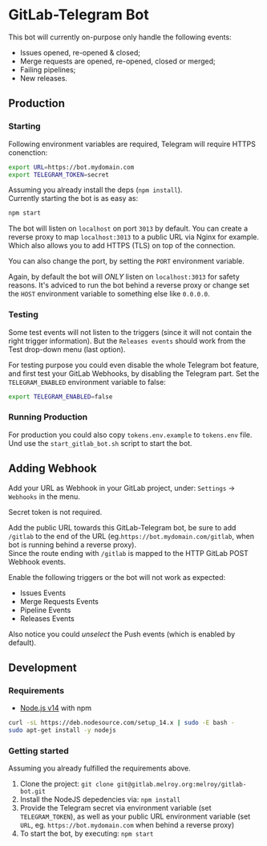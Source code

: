 # GitLab-Telegram Bot

This bot will currently on-purpose only handle the following events:

* Issues opened, re-opened & closed;
* Merge requests are opened, re-opened, closed or merged;
* Failing pipelines;
* New releases.

## Production

### Starting

Following environment variables are required, Telegram will require HTTPS conenction:

```bash
export URL=https://bot.mydomain.com
export TELEGRAM_TOKEN=secret
```

Assuming you already install the deps (`npm install`).  
Currently starting the bot is as easy as:

```sh
npm start
```

The bot will listen on `localhost` on port `3013` by default. You can create a reverse proxy to map `localhost:3013` to a public URL via Nginx for example. Which also allows you to add HTTPS (TLS) on top of the connection.

You can also change the port, by setting the `PORT` environment variable.

Again, by default the bot will *ONLY* listen on `localhost:3013` for safety reasons. It's adviced to run the bot behind a reverse proxy or change set the `HOST` environment variable to something else like `0.0.0.0`.

### Testing

Some test events will not listen to the triggers (since it will not contain the right trigger information). But the `Releases events` should work from the Test drop-down menu (last option).

For testing purpose you could even disable the whole Telegram bot feature, and first test your GitLab Webhooks, by disabling the Telegram part. Set the `TELEGRAM_ENABLED` environment variable to false:

```bash
export TELEGRAM_ENABLED=false
```

### Running Production

For production you could also copy `tokens.env.example` to `tokens.env` file. Und use the `start_gitlab_bot.sh` script to start the bot.

## Adding Webhook

Add your URL as Webhook in your GitLab project, under: `Settings` -> `Webhooks` in the menu.

Secret token is not required.

Add the public URL towards this GitLab-Telegram bot, be sure to add `/gitlab` to the end of the URL (eg.`https://bot.mydomain.com/gitlab`, when bot is running behind a reverse proxy).  
Since the route ending with `/gitlab` is mapped to the HTTP GitLab POST Webhook events.

Enable the following triggers or the bot will not work as expected:

* Issues Events
* Merge Requests Events
* Pipeline Events
* Releases Events

Also notice you could *unselect* the Push events (which is enabled by default).

## Development

### Requirements

* [Node.js v14](https://nodejs.org/en/download/) with npm

```sh
curl -sL https://deb.nodesource.com/setup_14.x | sudo -E bash -
sudo apt-get install -y nodejs
```

### Getting started

Assuming you already fulfilled the requirements above.

1. Clone the project: `git clone git@gitlab.melroy.org:melroy/gitlab-bot.git`
2. Install the NodeJS depedencies via: `npm install`
3. Provide the Telegram secret via environment variable (set `TELEGRAM_TOKEN`), as well as your public URL environment variable (set `URL`, eg. `https://bot.mydomain.com` when behind a reverse proxy)
4. To start the bot, by executing: `npm start`
